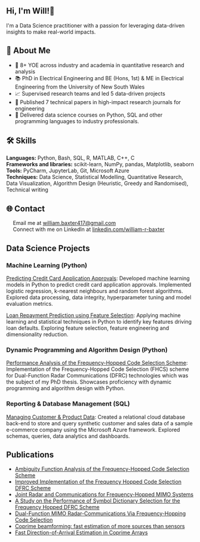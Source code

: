 ## Hi, I'm Will!👋

I'm a Data Science practitioner with a passion for leveraging data-driven insights to make real-world impacts.

## 🙋 About Me

- 🔭 8+ YOE across industry and academia in quantitative research and analysis <br>
- 📚 PhD in Electrical Engineering and BE (Hons, 1st) & ME in Electrical Engineering from the University of New South Wales <br>
- 📈 Supervised research teams and led 5 data-driven projects <br>
- 📝 Published 7 technical papers in high-impact research journals for engineering <br>
- 📏 Delivered data science courses on Python, SQL and other programming languages to industry professionals. <br>

## 🛠️ Skills

**Languages:** Python, Bash, SQL, R, MATLAB, C++, C <br>
**Frameworks and libraries:** scikit-learn, NumPy, pandas, Matplotlib, seaborn
**Tools:** PyCharm, JupyterLab, Git, Microsoft Azure <br>
**Techniques:** Data Science, Statistical Modelling, Quantitative Research, Data Visualization, Algorithm Design (Heuristic, Greedy and Randomised), Technical writing

## 🌐 Contact

<img src="https://upload.wikimedia.org/wikipedia/commons/thumb/7/7e/Gmail_icon_%282020%29.svg/2560px-Gmail_icon_%282020%29.svg.png" width="14"> Email me at [william.baxter417@gmail.com](mailto:william.baxter417@gmail.com) <br>
<img src="https://upload.wikimedia.org/wikipedia/commons/c/ca/LinkedIn_logo_initials.png" width="14"> Connect with me on LinkedIn at [linkedin.com/william-r-baxter](https://www.linkedin.com/in/william-r-baxter/) <br>

## Data Science Projects
### Machine Learning (Python)
[Predicting Credit Card Application Approvals](https://github.com/WilliamBaxter417/Portfolio/tree/main/Machine%20Learning/Credit%20Card%20Approval): Developed machine learning models in Python to predict credit card application approvals. Implemented logistic regression, k-nearest neighbours and random forest algorithms. Explored data processing, data integrity, hyperparameter tuning and model evaluation metrics.

[Loan Repayment Prediction using Feature Selection](https://github.com/WilliamBaxter417/Portfolio/tree/main/Machine%20Learning/Predicting%20Loan%20Repayments): Applying machine learning and statistical techniques in Python to identify key features driving loan defaults. Exploring feature selection, feature engineering and dimensionality reduction.

### Dynamic Programming and Algorithm Design (Python)
[Performance Analysis of the Frequency-Hopped Code Selection Scheme](https://github.com/WilliamBaxter417/Portfolio/tree/main/Dynamic%20Programming%20%26%20Algorithm%20Design): Implementation of the Frequency-Hopped Code Selection (FHCS) scheme for Dual-Function Radar Communications (DFRC) technologies which was the subject of my PhD thesis. Showcases proficiency with dynamic programming and algorithm design with Python.

### Reporting & Database Management (SQL)
[Managing Customer & Product Data](https://github.com/WilliamBaxter417/Portfolio/tree/main/Reporting%20%26%20Database%20Management): Created a relational cloud database back-end to store and query synthetic customer and sales data of a sample e-commerce company using the Microsoft Azure framework. Explored schemas, queries, data analytics and dashboards.

## Publications
- [Ambiguity Function Analysis of the Frequency-Hopped Code Selection Scheme](https://ieeexplore.ieee.org/abstract/document/10371075)
- [Improved Implementation of the Frequency Hopped Code Selection DFRC Scheme](https://ieeexplore.ieee.org/abstract/document/10149725)
- [Joint Radar and Communications for Frequency-Hopped MIMO Systems](https://ieeexplore.ieee.org/abstract/document/9681340)
- [A Study on the Performance of Symbol Dictionary Selection for the Frequency Hopped DFRC Scheme](https://ieeexplore.ieee.org/abstract/document/9266476)
- [Dual-Function MIMO Radar-Communications Via Frequency-Hopping Code Selection](https://ieeexplore.ieee.org/abstract/document/8645212)
- [Coprime beamforming: fast estimation of more sources than sensors](https://ietresearch.onlinelibrary.wiley.com/doi/full/10.1049/iet-rsn.2018.5647)
- [Fast Direction-of-Arrival Estimation in Coprime Arrays](https://ieeexplore.ieee.org/abstract/document/8557304)
